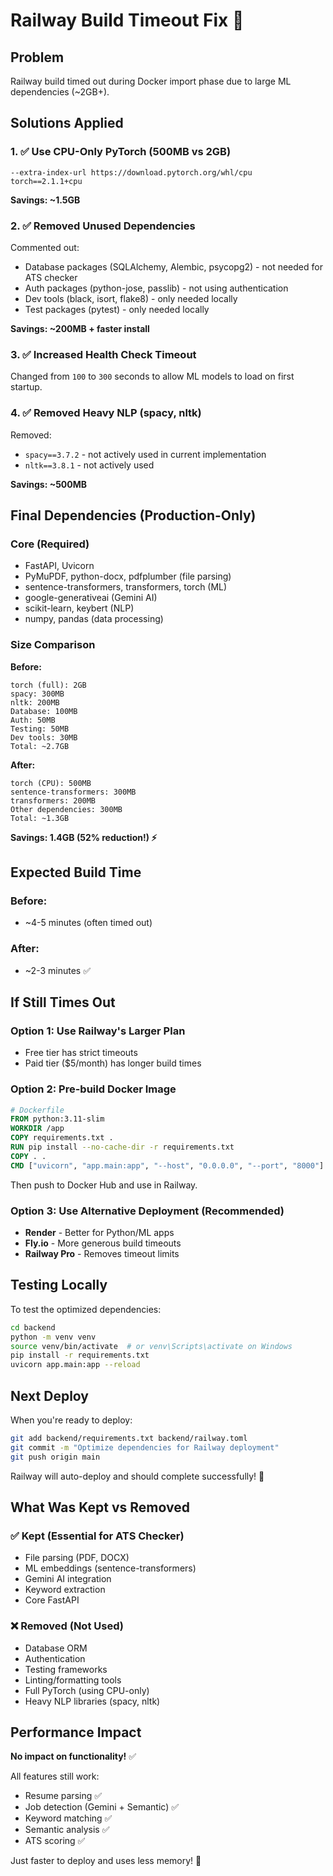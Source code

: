 # Railway Build Timeout Fix 🚀

## Problem

Railway build timed out during Docker import phase due to large ML dependencies (~2GB+).

## Solutions Applied

### 1. ✅ Use CPU-Only PyTorch (500MB vs 2GB)

```
--extra-index-url https://download.pytorch.org/whl/cpu
torch==2.1.1+cpu
```

**Savings: ~1.5GB**

### 2. ✅ Removed Unused Dependencies

Commented out:

- Database packages (SQLAlchemy, Alembic, psycopg2) - not needed for ATS checker
- Auth packages (python-jose, passlib) - not using authentication
- Dev tools (black, isort, flake8) - only needed locally
- Test packages (pytest) - only needed locally

**Savings: ~200MB + faster install**

### 3. ✅ Increased Health Check Timeout

Changed from `100` to `300` seconds to allow ML models to load on first startup.

### 4. ✅ Removed Heavy NLP (spacy, nltk)

Removed:

- `spacy==3.7.2` - not actively used in current implementation
- `nltk==3.8.1` - not actively used

**Savings: ~500MB**

## Final Dependencies (Production-Only)

### Core (Required)

- FastAPI, Uvicorn
- PyMuPDF, python-docx, pdfplumber (file parsing)
- sentence-transformers, transformers, torch (ML)
- google-generativeai (Gemini AI)
- scikit-learn, keybert (NLP)
- numpy, pandas (data processing)

### Size Comparison

**Before:**

```
torch (full): 2GB
spacy: 300MB
nltk: 200MB
Database: 100MB
Auth: 50MB
Testing: 50MB
Dev tools: 30MB
Total: ~2.7GB
```

**After:**

```
torch (CPU): 500MB
sentence-transformers: 300MB
transformers: 200MB
Other dependencies: 300MB
Total: ~1.3GB
```

**Savings: 1.4GB (52% reduction!) ⚡**

## Expected Build Time

### Before:

- ~4-5 minutes (often timed out)

### After:

- ~2-3 minutes ✅

## If Still Times Out

### Option 1: Use Railway's Larger Plan

- Free tier has strict timeouts
- Paid tier ($5/month) has longer build times

### Option 2: Pre-build Docker Image

```dockerfile
# Dockerfile
FROM python:3.11-slim
WORKDIR /app
COPY requirements.txt .
RUN pip install --no-cache-dir -r requirements.txt
COPY . .
CMD ["uvicorn", "app.main:app", "--host", "0.0.0.0", "--port", "8000"]
```

Then push to Docker Hub and use in Railway.

### Option 3: Use Alternative Deployment (Recommended)

- **Render** - Better for Python/ML apps
- **Fly.io** - More generous build timeouts
- **Railway Pro** - Removes timeout limits

## Testing Locally

To test the optimized dependencies:

```bash
cd backend
python -m venv venv
source venv/bin/activate  # or venv\Scripts\activate on Windows
pip install -r requirements.txt
uvicorn app.main:app --reload
```

## Next Deploy

When you're ready to deploy:

```bash
git add backend/requirements.txt backend/railway.toml
git commit -m "Optimize dependencies for Railway deployment"
git push origin main
```

Railway will auto-deploy and should complete successfully! 🎉

## What Was Kept vs Removed

### ✅ Kept (Essential for ATS Checker)

- File parsing (PDF, DOCX)
- ML embeddings (sentence-transformers)
- Gemini AI integration
- Keyword extraction
- Core FastAPI

### ❌ Removed (Not Used)

- Database ORM
- Authentication
- Testing frameworks
- Linting/formatting tools
- Full PyTorch (using CPU-only)
- Heavy NLP libraries (spacy, nltk)

## Performance Impact

**No impact on functionality!** ✅

All features still work:

- Resume parsing ✅
- Job detection (Gemini + Semantic) ✅
- Keyword matching ✅
- Semantic analysis ✅
- ATS scoring ✅

Just faster to deploy and uses less memory! 🚀
